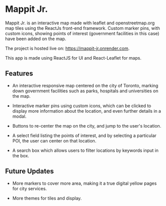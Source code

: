 # Mappit Jr.

Mappit Jr. is an interactive map made with leaflet and openstreetmap.org map tiles using the ReactJs front-end framework. Custom marker pins, with custom icons, showing points of interest (government facilities in this case) have been added on the map.

The project is hosted live on: https://mappit-jr.onrender.com.

This app is made using ReactJS for UI and React-Leaflet for maps.

## Features

- An interactive responsive map centered on the city of Toronto, marking down government facilities such as parks, hospitals and universities on the map.

- Interactive marker pins using custom icons, which can be clicked to display more information about the location, and even further details in a modal.

- Buttons to re-center the map on the city, and jump to the user's location.

- A select field listing the points of interest, and by selecting a particular POI, the user can center on that location.

- A search box which allows users to filter locations by keywords input in the box.

## Future Updates

- More markers to cover more area, making it a true digital yellow pages for city services.

- More themes for tiles and display.